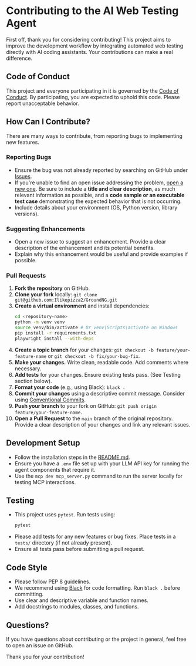 # Contributing to the AI Web Testing Agent

First off, thank you for considering contributing! This project aims to improve the development workflow by integrating automated web testing directly with AI coding assistants. Your contributions can make a real difference.

## Code of Conduct

This project and everyone participating in it is governed by the [Code of Conduct](CODE_OF_CONDUCT.md). By participating, you are expected to uphold this code. Please report unacceptable behavior. 

## How Can I Contribute?

There are many ways to contribute, from reporting bugs to implementing new features.

### Reporting Bugs

*   Ensure the bug was not already reported by searching on GitHub under [Issues](https://github.com/Ilikepizza2/GroundNG/issues). 
*   If you're unable to find an open issue addressing the problem, [open a new one](https://github.com/Ilikepizza2/GroundNG/issues/new).  Be sure to include a **title and clear description**, as much relevant information as possible, and a **code sample or an executable test case** demonstrating the expected behavior that is not occurring.
*   Include details about your environment (OS, Python version, library versions).

### Suggesting Enhancements

*   Open a new issue to suggest an enhancement. Provide a clear description of the enhancement and its potential benefits.
*   Explain why this enhancement would be useful and provide examples if possible.

### Pull Requests

1.  **Fork the repository** on GitHub.
2.  **Clone your fork** locally: `git clone git@github.com:Ilikepizza2/GroundNG.git`
3.  **Create a virtual environment** and install dependencies:
    ```bash
    cd <repository-name>
    python -m venv venv
    source venv/bin/activate # Or venv\Scripts\activate on Windows
    pip install -r requirements.txt
    playwright install --with-deps
    ```
4.  **Create a topic branch** for your changes: `git checkout -b feature/your-feature-name` or `git checkout -b fix/your-bug-fix`.
5.  **Make your changes.** Write clean, readable code. Add comments where necessary.
6.  **Add tests** for your changes. Ensure existing tests pass. (See Testing section below).
7.  **Format your code** (e.g., using Black): `black .`
8.  **Commit your changes** using a descriptive commit message. Consider using [Conventional Commits](https://www.conventionalcommits.org/).
9.  **Push your branch** to your fork on GitHub: `git push origin feature/your-feature-name`.
10. **Open a Pull Request** to the `main` branch of the original repository. Provide a clear description of your changes and link any relevant issues.

## Development Setup

*   Follow the installation steps in the [README.md](README.md).
*   Ensure you have a `.env` file set up with your LLM API key for running the agent components that require it.
*   Use the `mcp dev mcp_server.py` command to run the server locally for testing MCP interactions.

## Testing

*   This project uses `pytest`. Run tests using:
    ```bash
    pytest
    ```
*   Please add tests for any new features or bug fixes. Place tests in a `tests/` directory (if not already present).
*   Ensure all tests pass before submitting a pull request.

## Code Style

*   Please follow PEP 8 guidelines.
*   We recommend using [Black](https://github.com/psf/black) for code formatting. Run `black .` before committing.
*   Use clear and descriptive variable and function names.
*   Add docstrings to modules, classes, and functions.

## Questions?

If you have questions about contributing or the project in general, feel free to open an issue on GitHub.

Thank you for your contribution!